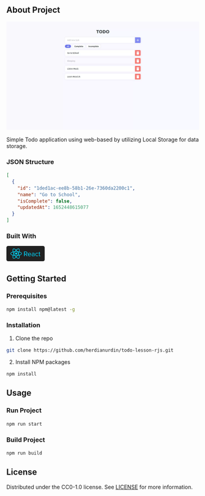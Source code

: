 ## About Project

![Screenshot](Screenshot.webp)

Simple Todo application using web-based by utilizing Local Storage for data storage.

### JSON Structure

```JSON
[
  {
    "id": "1ded1ac-ee8b-58b1-26e-7360da2200c1",
    "name": "Go to School",
    "isComplete": false,
    "updatedAt": 1652448615077
  }
]
```

### Built With

[<img src='react-js.svg' width="100" />](https://reactjs.org/)

## Getting Started

### Prerequisites

```sh
npm install npm@latest -g
```

### Installation

1. Clone the repo

```sh
git clone https://github.com/herdianurdin/todo-lesson-rjs.git
```

2. Install NPM packages

```sh
npm install
```

## Usage

### Run Project

```sh
npm run start
```

### Build Project

```sh
npm run build
```

## License

Distributed under the CC0-1.0 license. See [LICENSE](LICENSE) for more information.
